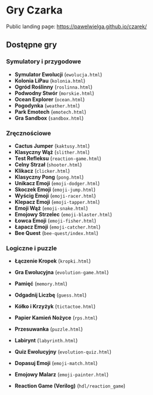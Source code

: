 # Gry Czarka

Public landing page: <https://pawelwielga.github.io/czarek/>

## Dostępne gry

### Symulatory i przygodowe
- **Symulator Ewolucji** (`ewolucja.html`)
- **Kolonia LiPau** (`kolonia.html`)
- **Ogród Roślinny** (`roslinna.html`)
- **Podwodny Stwór** (`morskie.html`)
- **Ocean Explorer** (`ocean.html`)
- **Pogodynka** (`weather.html`)
- **Park Emotech** (`emotech.html`)
- **Gra Sandbox** (`sandbox.html`)

### Zręcznościowe
- **Cactus Jumper** (`kaktusy.html`)
- **Klasyczny Wąż** (`slither.html`)
- **Test Refleksu** (`reaction-game.html`)
- **Celny Strzał** (`shooter.html`)
- **Klikacz** (`clicker.html`)
- **Klasyczny Pong** (`pong.html`)
- **Unikacz Emoji** (`emoji-dodger.html`)
- **Skoczek Emoji** (`emoji-jump.html`)
- **Wyścig Emoji** (`emoji-racer.html`)
- **Klepacz Emoji** (`emoji-tapper.html`)
- **Emoji Wąż** (`emoji-snake.html`)
- **Emojowy Strzelec** (`emoji-blaster.html`)
- **Łowca Emoji** (`emoji-fisher.html`)
- **Łapacz Emoji** (`emoji-catcher.html`)
- **Bee Quest** (`bee-quest/index.html`)

### Logiczne i puzzle
- **Łączenie Kropek** (`kropki.html`)
- **Gra Ewolucyjna** (`evolution-game.html`)
- **Pamięć** (`memory.html`)
- **Odgadnij Liczbę** (`guess.html`)
- **Kółko i Krzyżyk** (`tictactoe.html`)
- **Papier Kamień Nożyce** (`rps.html`)
- **Przesuwanka** (`puzzle.html`)
- **Labirynt** (`labyrinth.html`)
- **Quiz Ewolucyjny** (`evolution-quiz.html`)
- **Dopasuj Emoji** (`emoji-match.html`)
- **Emojowy Malarz** (`emoji-painter.html`)

- **Reaction Game (Verilog)** (`hdl/reaction_game`)
